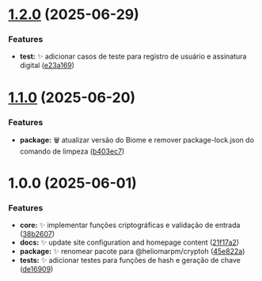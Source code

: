 # [1.2.0](https://github.com/heliomarpm/cryptoh/compare/v1.1.0...v1.2.0) (2025-06-29)


### Features

* **test:** :sparkles: adicionar casos de teste para registro de usuário e assinatura digital ([e23a169](https://github.com/heliomarpm/cryptoh/commit/e23a169f94d2d67775f9f02bd02b28bece9f29f7))

# [1.1.0](https://github.com/heliomarpm/cryptoh/compare/v1.0.0...v1.1.0) (2025-06-20)


### Features

* **package:** :wastebasket: atualizar versão do Biome e remover package-lock.json do comando de limpeza ([b403ec7](https://github.com/heliomarpm/cryptoh/commit/b403ec7f04d1383f5db2ff08d4c1e06c67364cb9))

# 1.0.0 (2025-06-01)


### Features

* **core:** :sparkles: implementar funções criptográficas e validação de entrada ([38b2607](https://github.com/heliomarpm/cryptoh/commit/38b26072412f0661a4358c4f91375e546672023c))
* **docs:** :sparkles: update site configuration and homepage content ([21f17a2](https://github.com/heliomarpm/cryptoh/commit/21f17a2080ed412121921e61542a961ae9db4e98))
* **package:** :sparkles: renomear pacote para @heliomarpm/cryptoh ([45e822a](https://github.com/heliomarpm/cryptoh/commit/45e822afef5dd7bb57ecf3315ba24658dd3b29c2))
* **tests:** :sparkles: adicionar testes para funções de hash e geração de chave ([de16909](https://github.com/heliomarpm/cryptoh/commit/de169095935394f587c9ce90e34a570d6df46983))
